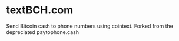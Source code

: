 # textBCH.com 
Send Bitcoin cash to phone numbers using cointext.
Forked from the depreciated paytophone.cash
